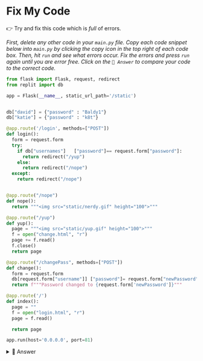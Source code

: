 # Fix My Code

👉 Try and fix this code which is *full* of errors.

*First, delete any other code in your `main.py` file. Copy each code snippet below into `main.py` by clicking the copy icon in the top right of each code box. Then, hit `run` and see what errors occur. Fix the errors and press `run` again until you are error free. Click on the `👀 Answer` to compare your code to the correct code.*

```python
from flask import Flask, request, redirect
from replit import db

app = Flask(__name__, static_url_path='/static')


db["david"] = {"password" : "Baldy1"}
db["katie"] = {"password" : "k8t"}

@app.route('/login', methods=["POST"])
def login():
  form = request.form
  try:
    if db["usernames"]   ["password"]== request.form["password"]:
      return redirect("/yup")
    else:
      return redirect("/nope")
  except:
    return redirect("/nope")


@app.route("/nope")
def nope():
  return """<img src="static/nerdy.gif" height="100">"""

@app.route("/yup")
def yup():
  page = """<img src="static/yup.gif" height="100">"""
  f = open("change.html", "r")
  page += f.read()
  f.close()
  return page

@app.route("/changePass", methods=["POST"])
def change():
  form = request.form
  db[request.form["username"]] ["password"]= request.form["newPassword"]
  return f"""Password changed to {request.form['newPassword']}"""

@app.route('/')
def index():
  page = ""
  f = open("login.html", "r")
  page = f.read()

  return page

app.run(host='0.0.0.0', port=81)


```
<details> <summary> 👀 Answer </summary>

```python
from flask import Flask, request, redirect
from replit import db

app = Flask(__name__, static_url_path='/static')


db["david"] = {"password" : "Baldy1"}
db["katie"] = {"password" : "k8t"}

@app.route('/login', methods=["POST"])
def login():
  form = request.form
  try:
    #Wow! It was a key error. Who'd have guessed it?
    if db[request.form["username"]]   ["password"]== request.form["password"]:
      return redirect("/yup")
    else:
      return redirect("/nope")
  except:
    return redirect("/nope")


@app.route("/nope")
def nope():
  return """<img src="static/nerdy.gif" height="100">"""

@app.route("/yup")
def yup():
  page = """<img src="static/yup.gif" height="100">"""
  f = open("change.html", "r")
  page += f.read()
  f.close()
  return page

@app.route("/changePass", methods=["POST"])
def change():
  form = request.form
  db[request.form["username"]] ["password"]= request.form["newPassword"]
  return f"""Password changed to {request.form['newPassword']}"""

@app.route('/')
def index():
  page = ""
  f = open("login.html", "r")
  page = f.read()
  f.close() # AHA! A sneaky 'forgot to close the file' error too! Just to keep you awake.
  return page

app.run(host='0.0.0.0', port=81)


```

</details>